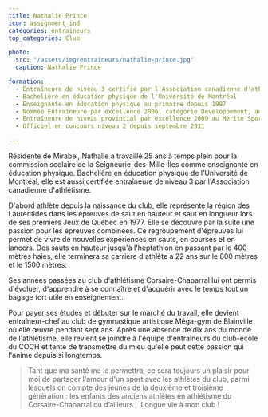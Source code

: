 ```yaml
---
title: Nathalie Prince
icon: assignment_ind
categories: entraineurs
top_categories: Club

photo:
  src: "/assets/img/entraineurs/nathalie-prince.jpg"
  caption: Nathalie Prince

formation:
  - Entraîneure de niveau 3 certifié par l'Association canadienne d'athlétisme
  - Bachelière en éducation physique de l'Université de Montréal
  - Enseignante en éducation physique au primaire depuis 1987
  - Nommée Entraîneure par excellence 2006, catégorie Développement, au gala Athlétas de la Fédération québécoise d'athlétisme
  - Entraîneure de niveau provincial par excellence 2009 au Mérite Sportif des Laurentides, Loisirs Laurentides (prix Daniel Ratthé, député de Blainville)
  - Officiel en concours niveau 2 depuis septembre 2011

---
```


Résidente de Mirabel, Nathalie a travaillé 25 ans à temps plein pour la commission scolaire de la Seigneurie-des-Mille-Îles comme enseignante en éducation physique. 
Bachelière en éducation physique de l’Université de Montréal, elle est aussi certifiée entraîneure de niveau 3 par l'Association canadienne d'athlétisme.

D'abord athlète depuis la naissance du club, elle représente la région des Laurentides dans les épreuves de saut en hauteur et saut en longueur lors de ses premiers Jeux de Québec en 1977. Elle se découvre par la suite une passion pour les épreuves combinées. Ce regroupement d'épreuves lui permet de vivre de nouvelles expériences en sauts, en courses et en lancers. Des sauts en hauteur jusqu'à l'heptathlon en passant par le 400 mètres haies, elle terminera sa carrière d'athlète à 22 ans sur le 800 mètres et le 1500 mètres.

Ses années passées au club d'athlétisme Corsaire-Chaparral lui ont permis d'évoluer, d'apprendre à se connaître et d'acquérir avec le temps tout un bagage fort utile en enseignement.

Pour payer ses études et débuter sur le marché du travail, elle devient entraîneur-chef au club de gymnastique artistique Méga-gym de Blainville où elle œuvre pendant sept ans. Après une absence de dix ans du monde de l'athlétisme, elle revient se joindre à l'équipe d'entraîneurs du club-école du COCH et tente de transmettre du mieu qu'elle peut cette passion qui l'anime depuis si longtemps.

> Tant que ma santé me le permettra,  ce sera toujours un plaisir pour moi de partager l'amour d'un sport avec les athlètes du club, parmi lesquels on compte des jeunes de la deuxième et troisième génération : les enfants des anciens athlètes en athlétisme du Corsaire-Chaparral ou d’ailleurs ! 
> Longue vie à mon club !
